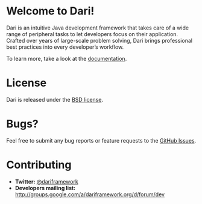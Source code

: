 Welcome to Dari!
================

Dari is an intuitive Java development framework that takes care of a wide
range of peripheral tasks to let developers focus on their application.
Crafted over years of large-scale problem solving, Dari brings professional
best practices into every developer’s workflow.

To learn more, take a look at the [documentation](http://www.dariframework.org/documentation.html).

License
=======

Dari is released under the [BSD license](LICENSE).

Bugs?
=====

Feel free to submit any bug reports or feature requests to the
[GitHub Issues](https://github.com/perfectsense/dari/issues).


Contributing
============

* **Twitter:** [@dariframework](http://twitter.com/dariframework)
* **Developers mailing list:** http://groups.google.com/a/dariframework.org/d/forum/dev
